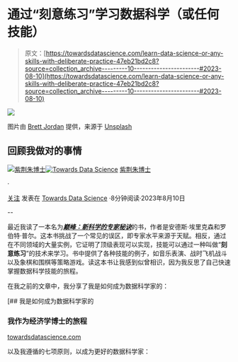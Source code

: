 # 通过“刻意练习”学习数据科学（或任何技能）

> 原文：[https://towardsdatascience.com/learn-data-science-or-any-skills-with-deliberate-practice-47eb21bd2c8?source=collection_archive---------10-----------------------#2023-08-10](https://towardsdatascience.com/learn-data-science-or-any-skills-with-deliberate-practice-47eb21bd2c8?source=collection_archive---------10-----------------------#2023-08-10)

![](../Images/cf91f0751380927dc05e99fff4dd7bd1.png)

图片由 [Brett Jordan](https://unsplash.com/@brett_jordan?utm_source=unsplash&utm_medium=referral&utm_content=creditCopyText) 提供，来源于 [Unsplash](https://unsplash.com/photos/XAX8vCM5G6o?utm_source=unsplash&utm_medium=referral&utm_content=creditCopyText)

## 回顾我做对的事情

[](https://zzhu17.medium.com/?source=post_page-----47eb21bd2c8--------------------------------)[![紫荆朱博士](../Images/436b22e28798b87261c4814a7e2b20e3.png)](https://zzhu17.medium.com/?source=post_page-----47eb21bd2c8--------------------------------)[](https://towardsdatascience.com/?source=post_page-----47eb21bd2c8--------------------------------)[![Towards Data Science](../Images/a6ff2676ffcc0c7aad8aaf1d79379785.png)](https://towardsdatascience.com/?source=post_page-----47eb21bd2c8--------------------------------) [紫荆朱博士](https://zzhu17.medium.com/?source=post_page-----47eb21bd2c8--------------------------------)

·

[关注](https://medium.com/m/signin?actionUrl=https%3A%2F%2Fmedium.com%2F_%2Fsubscribe%2Fuser%2F7d83c09fb5d4&operation=register&redirect=https%3A%2F%2Ftowardsdatascience.com%2Flearn-data-science-or-any-skills-with-deliberate-practice-47eb21bd2c8&user=Zijing+Zhu%2C+PhD&userId=7d83c09fb5d4&source=post_page-7d83c09fb5d4----47eb21bd2c8---------------------post_header-----------) 发表在 [Towards Data Science](https://towardsdatascience.com/?source=post_page-----47eb21bd2c8--------------------------------) ·8分钟阅读·2023年8月10日[](https://medium.com/m/signin?actionUrl=https%3A%2F%2Fmedium.com%2F_%2Fvote%2Ftowards-data-science%2F47eb21bd2c8&operation=register&redirect=https%3A%2F%2Ftowardsdatascience.com%2Flearn-data-science-or-any-skills-with-deliberate-practice-47eb21bd2c8&user=Zijing+Zhu%2C+PhD&userId=7d83c09fb5d4&source=-----47eb21bd2c8---------------------clap_footer-----------)

--

[](https://medium.com/m/signin?actionUrl=https%3A%2F%2Fmedium.com%2F_%2Fbookmark%2Fp%2F47eb21bd2c8&operation=register&redirect=https%3A%2F%2Ftowardsdatascience.com%2Flearn-data-science-or-any-skills-with-deliberate-practice-47eb21bd2c8&source=-----47eb21bd2c8---------------------bookmark_footer-----------)

最近我读了一本名为[***巅峰：新科学的专家秘诀***](https://www.amazon.com/Peak-Secrets-New-Science-Expertise/dp/1531864880)的书，作者是安德斯·埃里克森和罗伯特·普尔。这本书挑战了一个常见的误区，即专家水平来源于天赋。相反，通过在不同领域的大量实例，它证明了顶级表现可以实现，技能可以通过一种叫做“**刻意练习**”的技术来学习。书中提供了各种技能的例子，如音乐表演、战时飞机战斗以及象棋和围棋等策略游戏。读这本书让我感到似曾相识，因为我反思了自己快速掌握数据科学技能的旅程。

在我之前的文章中，我分享了我是如何成为数据科学家的：

[](/how-i-became-a-data-scientist-7f5b10606612?source=post_page-----47eb21bd2c8--------------------------------) [## 我是如何成为数据科学家的

### 我作为经济学博士的旅程

[towardsdatascience.com](/how-i-became-a-data-scientist-7f5b10606612?source=post_page-----47eb21bd2c8--------------------------------)

以及我遵循的七项原则，以成为更好的数据科学家：
